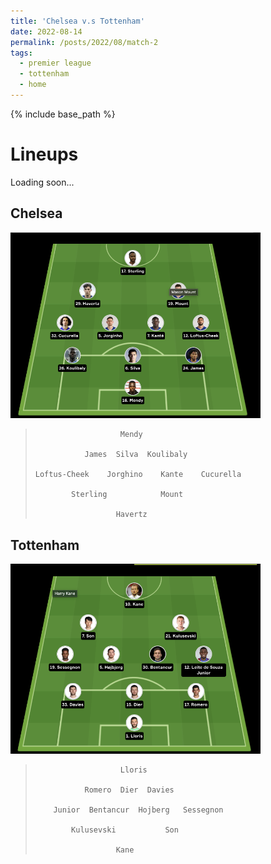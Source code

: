```yaml
---
title: 'Chelsea v.s Tottenham'
date: 2022-08-14
permalink: /posts/2022/08/match-2
tags:
  - premier league
  - tottenham
  - home
---
```


{% include base_path %}

# Lineups 
Loading soon...

## Chelsea
<img src="../images/lineups/chelsea_gm2.png" alt="chelsea_lineup_gm2" width=400/>

>                        Mendy    
>   
>                James  Silva  Koulibaly  
> 
>     Loftus-Cheek    Jorghino    Kante    Cucurella 
>
>             Sterling            Mount
>
>                       Havertz 
>


## Tottenham
<img src="../images/lineups/spurs_gm2.png" alt="tottenham_lineup_gm2" width=400/>

>                        Lloris    
>   
>                Romero  Dier  Davies  
> 
>         Junior  Bentancur  Hojberg   Sessegnon 
>
>             Kulusevski           Son
>
>                       Kane
>



